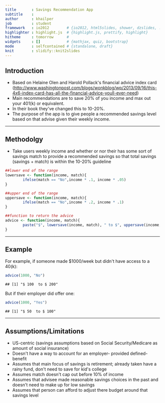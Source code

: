 ```yaml
---
title       : Savings Recommendation App
subtitle    : 
author      : khailper
job         : student
framework   : io2012        # {io2012, html5slides, shower, dzslides, ...}
highlighter : highlight.js  # {highlight.js, prettify, highlight}
hitheme     : tomorrow      # 
widgets     : []            # {mathjax, quiz, bootstrap}
mode        : selfcontained # {standalone, draft}
knit        : slidify::knit2slides
---
```


## Introduction

- Based on Helaine Olen and Harold Pollack's financial advice index card
(http://www.washingtonpost.com/blogs/wonkblog/wp/2013/09/16/this-4x6-index-card-has-all-the-financial-advice-youll-ever-need)
- Main recommendations are to save 20% of you income and max out your 401(k) or equivalent.
- In their book they've changed this to 10-20%.
- The purpose of the app is to give people a recommended savings level based on that advise given their weekly income.

---

## Methodolgy

- Take users weekly income and whether or nor their has some sort of savings match to provide a recommended savings so that total savings (savings + match) is within the 10-20% guideline


```r
##lower end of the range
lowersave <- function(income, match){
        ifelse(match == "No",income * .1, income * .05)
}

##upper end of the range
uppersave <- function(income, match){
        ifelse(match == "No",income * .2, income * .1)
}

##function to return the advice
advice <- function(income, match){
        paste("$", lowersave(income, match), " to $", uppersave(income, match), collapse = "")
}
```

---

## Example

For example, if someone made $1000/week but didn't have access to a 40(k):

```r
advice(1000, "No")
```

```
## [1] "$ 100  to $ 200"
```

But if their employer did offer one:

```r
advice(1000, "Yes")
```

```
## [1] "$ 50  to $ 100"
```

---

## Assumptions/Limitations

- US-centric (savings assumptions based on Social Security/Medicare as amount of social insurance)
- Doesn't have a way to account for an employer- provided defined-benefit
- Assumes that main focus of savings is retirement; already taken have a rainy fund, don't need to save for kid's college
- Assumes match doesn't cap out before 10% of income
- Assumes that advisee made reasonable savings choices in the past and doesn't need to make up for low savings
- Assumes that person can afford to adjust there budget around that savings level

